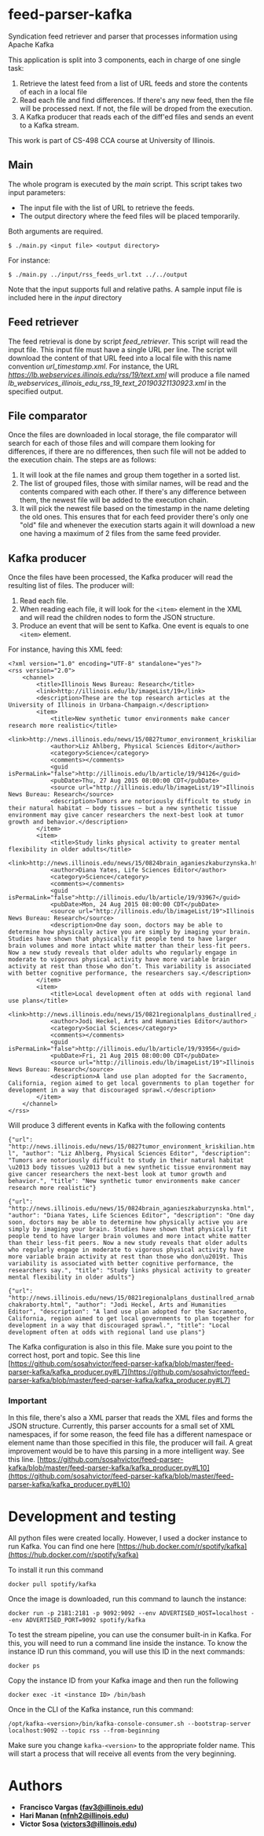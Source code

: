 # feed-parser-kafka
Syndication feed retriever and parser that processes information using Apache Kafka

This application is split into 3 components, each in charge of one single task:
1. Retrieve the latest feed from a list of URL feeds and store the contents of each in a local file
2. Read each file and find differences. If there's any new feed, then the file will be processed next. If not, the file will be droped from the execution.
3. A Kafka producer that reads each of the diff'ed files and sends an event to a Kafka stream. 

This work is part of CS-498 CCA course at University of Illinois.

## Main
The whole program is executed by the *main* script. This script takes two input parameters:
* The input file with the list of URL to retrieve the feeds.
* The output directory where the feed files will be placed temporarily.

Both arguments are required.

```$ ./main.py <input file> <output directory>```

For instance:

```$ ./main.py ../input/rss_feeds_url.txt ../../output```

Note that the input supports full and relative paths.
A sample input file is included here in the *input* directory
## Feed retriever
The feed retrieval is done by script *feed_retriever*. This script will read the input file. This input file must have a single URL per line. The script will download the content of that URL feed into a local file with this name convention *url_timestamp.xml*. For instance, the URL *https://lb.webservices.illinois.edu/rss/19/text.xml* will produce a file named
*lb_webservices_illinois_edu_rss_19_text_20190321130923.xml* in the specified output.
## File comparator
Once the files are downloaded in local storage, the file comparator will search for each of those files and will compare them looking for differences, if there are no differences, then such file will not be added to the execution chain. The steps are as follows:
1. It will look at the file names and group them together in a sorted list.
2.  The list of grouped files, those with similar names, will be read and the contents compared with each other. If there's any difference between them, the newest file will be added to the execution chain.
3. It will pick the newest file based on the timestamp in the name deleting the old ones. This ensures that for each feed provider there's only one "old" file and whenever the execution starts again it will download a new one having a maximum of 2 files from the same feed provider.
## Kafka producer
Once the files have been processed, the Kafka producer will read the resulting list of files. The producer will:
1. Read each file.
2. When reading each file, it will look for the ```<item>``` element in the XML and will read the children nodes to form the JSON structure.
3. Produce an event that will be sent to Kafka. One event is equals to one ```<item>``` element.

For instance, having this XML feed:
```
<?xml version="1.0" encoding="UTF-8" standalone="yes"?>
<rss version="2.0">
    <channel>
        <title>Illinois News Bureau: Research</title>
        <link>http://illinois.edu/lb/imageList/19</link>
        <description>These are the top research articles at the University of Illinois in Urbana-Champaign.</description>
        <item>
            <title>New synthetic tumor environments make cancer research more realistic</title>
            <link>http://news.illinois.edu/news/15/0827tumor_environment_kriskilian.html</link>
            <author>Liz Ahlberg, Physical Sciences Editor</author>
            <category>Science</category>
            <comments></comments>
            <guid isPermaLink="false">http://illinois.edu/lb/article/19/94126</guid>
            <pubDate>Thu, 27 Aug 2015 08:00:00 CDT</pubDate>
            <source url="http://illinois.edu/lb/imageList/19">Illinois News Bureau: Research</source>
            <description>Tumors are notoriously difficult to study in their natural habitat – body tissues – but a new synthetic tissue environment may give cancer researchers the next-best look at tumor growth and behavior.</description>
        </item>
        <item>
            <title>Study links physical activity to greater mental flexibility in older adults</title>
            <link>http://news.illinois.edu/news/15/0824brain_aganieszkaburzynska.html</link>
            <author>Diana Yates, Life Sciences Editor</author>
            <category>Science</category>
            <comments></comments>
            <guid isPermaLink="false">http://illinois.edu/lb/article/19/93967</guid>
            <pubDate>Mon, 24 Aug 2015 08:00:00 CDT</pubDate>
            <source url="http://illinois.edu/lb/imageList/19">Illinois News Bureau: Research</source>
            <description>One day soon, doctors may be able to determine how physically active you are simply by imaging your brain. Studies have shown that physically fit people tend to have larger brain volumes and more intact white matter than their less-fit peers. Now a new study reveals that older adults who regularly engage in moderate to vigorous physical activity have more variable brain activity at rest than those who don’t. This variability is associated with better cognitive performance, the researchers say.</description>
        </item>
        <item>
            <title>Local development often at odds with regional land use plans</title>
            <link>http://news.illinois.edu/news/15/0821regionalplans_dustinallred_arnabchakraborty.html</link>
            <author>Jodi Heckel, Arts and Humanities Editor</author>
            <category>Social Sciences</category>
            <comments></comments>
            <guid isPermaLink="false">http://illinois.edu/lb/article/19/93956</guid>
            <pubDate>Fri, 21 Aug 2015 08:00:00 CDT</pubDate>
            <source url="http://illinois.edu/lb/imageList/19">Illinois News Bureau: Research</source>
            <description>A land use plan adopted for the Sacramento, California, region aimed to get local governments to plan together for development in a way that discouraged sprawl.</description>
        </item>
    </channel>
</rss>
```
Will produce 3 different events in Kafka with the following contents

```{"url": "http://news.illinois.edu/news/15/0827tumor_environment_kriskilian.html", "author": "Liz Ahlberg, Physical Sciences Editor", "description": "Tumors are notoriously difficult to study in their natural habitat \u2013 body tissues \u2013 but a new synthetic tissue environment may give cancer researchers the next-best look at tumor growth and behavior.", "title": "New synthetic tumor environments make cancer research more realistic"}```

```{"url": "http://news.illinois.edu/news/15/0824brain_aganieszkaburzynska.html", "author": "Diana Yates, Life Sciences Editor", "description": "One day soon, doctors may be able to determine how physically active you are simply by imaging your brain. Studies have shown that physically fit people tend to have larger brain volumes and more intact white matter than their less-fit peers. Now a new study reveals that older adults who regularly engage in moderate to vigorous physical activity have more variable brain activity at rest than those who don\u2019t. This variability is associated with better cognitive performance, the researchers say.", "title": "Study links physical activity to greater mental flexibility in older adults"}```

```{"url": "http://news.illinois.edu/news/15/0821regionalplans_dustinallred_arnabchakraborty.html", "author": "Jodi Heckel, Arts and Humanities Editor", "description": "A land use plan adopted for the Sacramento, California, region aimed to get local governments to plan together for development in a way that discouraged sprawl.", "title": "Local development often at odds with regional land use plans"}```

The Kafka configuration is also in this file. Make sure you point to the correct host, port and topic. See this line
[https://github.com/sosahvictor/feed-parser-kafka/blob/master/feed-parser-kafka/kafka_producer.py#L7](https://github.com/sosahvictor/feed-parser-kafka/blob/master/feed-parser-kafka/kafka_producer.py#L7)
### Important
In this file, there's also a XML parser that reads the XML files and forms the JSON structure. Currently, this parser accounts for a small set of XML namespaces, if for some reason, the feed file has a different namespace or element name than those specified in this file, the producer will fail. A great improvement would be to have this parsing in a more intelligent way. See this line.
[https://github.com/sosahvictor/feed-parser-kafka/blob/master/feed-parser-kafka/kafka_producer.py#L10](https://github.com/sosahvictor/feed-parser-kafka/blob/master/feed-parser-kafka/kafka_producer.py#L10)

# Development and testing
All python files were created locally. However, I used a docker instance to run Kafka. You can find one here
[https://hub.docker.com/r/spotify/kafka](https://hub.docker.com/r/spotify/kafka)

To install it run this command

```docker pull spotify/kafka```

Once the image is downloaded, run this command to launch the instance:

```docker run -p 2181:2181 -p 9092:9092 --env ADVERTISED_HOST=localhost --env ADVERTISED_PORT=9092 spotify/kafka```

To test the stream pipeline, you can use the consumer built-in in Kafka. For this, you will need to run a command line inside the instance. To know the instance ID run this command, you will use this ID in the next commands:

```docker ps```

Copy the instance ID from your Kafka image and then run the following

```docker exec -it <instance ID> /bin/bash```

Once in the CLI of the Kafka instance, run this command:

```/opt/kafka-<version>/bin/kafka-console-consumer.sh --bootstrap-server localhost:9092 --topic rss --from-beginning```

Make sure you change ```kafka-<version>``` to the appropriate folder name.
This will start a process that will receive all events from the very beginning.
# Authors

* **Francisco Vargas (fav3@illinois.edu)**
* **Hari Manan (nfnh2@illinois.edu)**
* **Victor Sosa (victors3@illinois.edu)**
